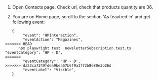 1. Open Contacts page. Check url, check that products quantity are 36.

2. You are on Home page, scroll to the section 'As feautred in' and get following event:

```
   {
        "event": "HPInteraction",
        "eventAction": "Magazines",
<<<<<<< HEAD
      npx playwright test  newsletterSubscription.test.ts  "eventCategory": "HP - D',
=======
        "eventCategory": "HP - D',
>>>>>>> da23ca7249fdea9bea57b6f9a1f72b8e80e3b26d
        "eventLabel": "Visible",
   }
```
